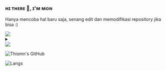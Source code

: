 ### ʜɪ ᴛʜᴇʀᴇ 👋,  ɪ'ᴍ ᴍᴏɴ
Hanya mencoba hal baru saja, senang edit dan memodifikasi repository jika bisa :)

<img src="https://user-images.githubusercontent.com/73097560/115834477-dbab4500-a447-11eb-908a-139a6edaec5c.gif">
<details>
<summary><b></b></summary>
<br>
<a href="https://t.me/inimonn"><img src="https://img.shields.io/badge/My%20Telegram-blue.svg?style=for-the-badge&logo=Telegram"></a>
</details>
<img src="https://user-images.githubusercontent.com/73097560/115834477-dbab4500-a447-11eb-908a-139a6edaec5c.gif">

![Thismn's GitHub](https://github-readme-stats.vercel.app/api?username=thismn&show_icons=true&theme=radical)

![Langs](https://github-readme-stats.vercel.app/api/top-langs/?username=thismn&layout=compact&theme=midnight-purple&hide=Css)
